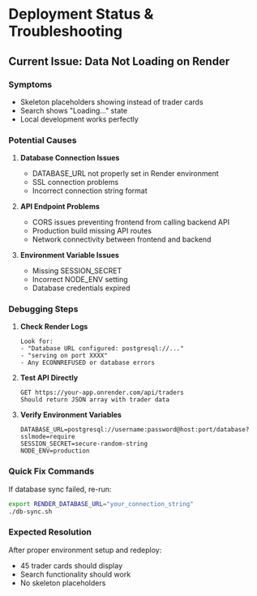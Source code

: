 # Deployment Status & Troubleshooting

## Current Issue: Data Not Loading on Render

### Symptoms
- Skeleton placeholders showing instead of trader cards
- Search shows "Loading..." state
- Local development works perfectly

### Potential Causes
1. **Database Connection Issues**
   - DATABASE_URL not properly set in Render environment
   - SSL connection problems
   - Incorrect connection string format

2. **API Endpoint Problems**
   - CORS issues preventing frontend from calling backend API
   - Production build missing API routes
   - Network connectivity between frontend and backend

3. **Environment Variable Issues**
   - Missing SESSION_SECRET
   - Incorrect NODE_ENV setting
   - Database credentials expired

### Debugging Steps

1. **Check Render Logs**
   ```
   Look for:
   - "Database URL configured: postgresql://..."
   - "serving on port XXXX"
   - Any ECONNREFUSED or database errors
   ```

2. **Test API Directly**
   ```
   GET https://your-app.onrender.com/api/traders
   Should return JSON array with trader data
   ```

3. **Verify Environment Variables**
   ```
   DATABASE_URL=postgresql://username:password@host:port/database?sslmode=require
   SESSION_SECRET=secure-random-string
   NODE_ENV=production
   ```

### Quick Fix Commands
If database sync failed, re-run:
```bash
export RENDER_DATABASE_URL="your_connection_string"
./db-sync.sh
```

### Expected Resolution
After proper environment setup and redeploy:
- 45 trader cards should display
- Search functionality should work
- No skeleton placeholders